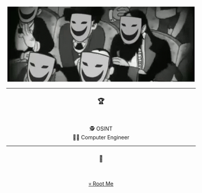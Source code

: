 <p align = "center">
<img src="monimage.gif">
</p>

-----
### <p align="center">🏆</p>
<br>
<p align="center">
  🕵️ OSINT 
  <br>
  👨‍💻 Computer Engineer 
  <br>
</p>

-----
### <p align="center">🚩</p>
<br>
<p align="center">
  <a href="https://www.root-me.org/heaven1337">💀 Root Me</a>


  </p>
  <br>
